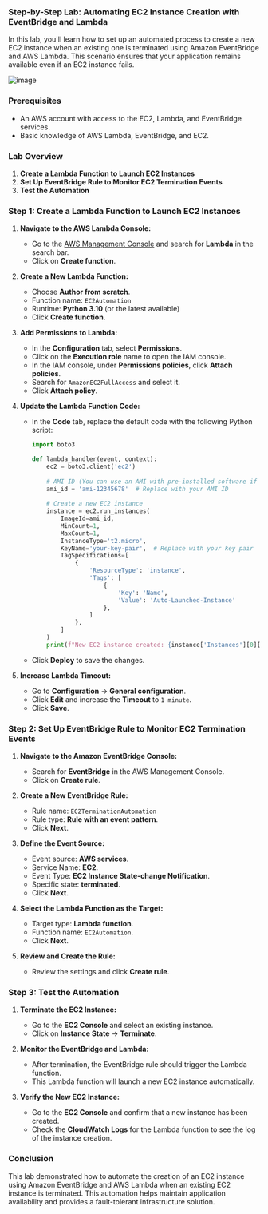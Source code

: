 ### Step-by-Step Lab: Automating EC2 Instance Creation with EventBridge and Lambda

In this lab, you'll learn how to set up an automated process to create a new EC2 instance when an existing one is terminated using Amazon EventBridge and AWS Lambda. This scenario ensures that your application remains available even if an EC2 instance fails.

![image](https://github.com/user-attachments/assets/28eef60c-3f66-4ba5-8ac2-0c032fa17821)



### Prerequisites
- An AWS account with access to the EC2, Lambda, and EventBridge services.
- Basic knowledge of AWS Lambda, EventBridge, and EC2.

### Lab Overview
1. **Create a Lambda Function to Launch EC2 Instances**
2. **Set Up EventBridge Rule to Monitor EC2 Termination Events**
3. **Test the Automation**

### Step 1: Create a Lambda Function to Launch EC2 Instances

1. **Navigate to the AWS Lambda Console:**
   - Go to the [AWS Management Console](https://aws.amazon.com/console/) and search for **Lambda** in the search bar.
   - Click on **Create function**.

2. **Create a New Lambda Function:**
   - Choose **Author from scratch**.
   - Function name: `EC2Automation`
   - Runtime: **Python 3.10** (or the latest available)
   - Click **Create function**.

3. **Add Permissions to Lambda:**
   - In the **Configuration** tab, select **Permissions**.
   - Click on the **Execution role** name to open the IAM console.
   - In the IAM console, under **Permissions policies**, click **Attach policies**.
   - Search for `AmazonEC2FullAccess` and select it.
   - Click **Attach policy**.

4. **Update the Lambda Function Code:**
   - In the **Code** tab, replace the default code with the following Python script:

     ```python
     import boto3

     def lambda_handler(event, context):
         ec2 = boto3.client('ec2')
         
         # AMI ID (You can use an AMI with pre-installed software if required)
         ami_id = 'ami-12345678'  # Replace with your AMI ID
         
         # Create a new EC2 instance
         instance = ec2.run_instances(
             ImageId=ami_id,
             MinCount=1,
             MaxCount=1,
             InstanceType='t2.micro',
             KeyName='your-key-pair',  # Replace with your key pair
             TagSpecifications=[
                 {
                     'ResourceType': 'instance',
                     'Tags': [
                         {
                             'Key': 'Name',
                             'Value': 'Auto-Launched-Instance'
                         },
                     ]
                 },
             ]
         )
         print(f"New EC2 instance created: {instance['Instances'][0]['InstanceId']}")
     ```

   - Click **Deploy** to save the changes.

5. **Increase Lambda Timeout:**
   - Go to **Configuration** -> **General configuration**.
   - Click **Edit** and increase the **Timeout** to `1 minute`.
   - Click **Save**.

### Step 2: Set Up EventBridge Rule to Monitor EC2 Termination Events

1. **Navigate to the Amazon EventBridge Console:**
   - Search for **EventBridge** in the AWS Management Console.
   - Click on **Create rule**.

2. **Create a New EventBridge Rule:**
   - Rule name: `EC2TerminationAutomation`
   - Rule type: **Rule with an event pattern**.
   - Click **Next**.

3. **Define the Event Source:**
   - Event source: **AWS services**.
   - Service Name: **EC2**.
   - Event Type: **EC2 Instance State-change Notification**.
   - Specific state: **terminated**.
   - Click **Next**.

4. **Select the Lambda Function as the Target:**
   - Target type: **Lambda function**.
   - Function name: `EC2Automation`.
   - Click **Next**.

5. **Review and Create the Rule:**
   - Review the settings and click **Create rule**.

### Step 3: Test the Automation

1. **Terminate the EC2 Instance:**
   - Go to the **EC2 Console** and select an existing instance.
   - Click on **Instance State** -> **Terminate**.

2. **Monitor the EventBridge and Lambda:**
   - After termination, the EventBridge rule should trigger the Lambda function.
   - This Lambda function will launch a new EC2 instance automatically.

3. **Verify the New EC2 Instance:**
   - Go to the **EC2 Console** and confirm that a new instance has been created.
   - Check the **CloudWatch Logs** for the Lambda function to see the log of the instance creation.

### Conclusion

This lab demonstrated how to automate the creation of an EC2 instance using Amazon EventBridge and AWS Lambda when an existing EC2 instance is terminated. This automation helps maintain application availability and provides a fault-tolerant infrastructure solution.
